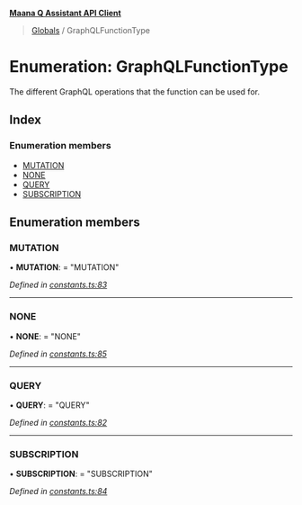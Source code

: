 **[Maana Q Assistant API Client](../README.md)**

> [Globals](../README.md) / GraphQLFunctionType

# Enumeration: GraphQLFunctionType

The different GraphQL operations that the function can be used for.

## Index

### Enumeration members

* [MUTATION](graphqlfunctiontype.md#mutation)
* [NONE](graphqlfunctiontype.md#none)
* [QUERY](graphqlfunctiontype.md#query)
* [SUBSCRIPTION](graphqlfunctiontype.md#subscription)

## Enumeration members

### MUTATION

•  **MUTATION**:  = "MUTATION"

*Defined in [constants.ts:83](https://github.com/maana-io/q-assistant-client/blob/18eccdb/src/constants.ts#L83)*

___

### NONE

•  **NONE**:  = "NONE"

*Defined in [constants.ts:85](https://github.com/maana-io/q-assistant-client/blob/18eccdb/src/constants.ts#L85)*

___

### QUERY

•  **QUERY**:  = "QUERY"

*Defined in [constants.ts:82](https://github.com/maana-io/q-assistant-client/blob/18eccdb/src/constants.ts#L82)*

___

### SUBSCRIPTION

•  **SUBSCRIPTION**:  = "SUBSCRIPTION"

*Defined in [constants.ts:84](https://github.com/maana-io/q-assistant-client/blob/18eccdb/src/constants.ts#L84)*
